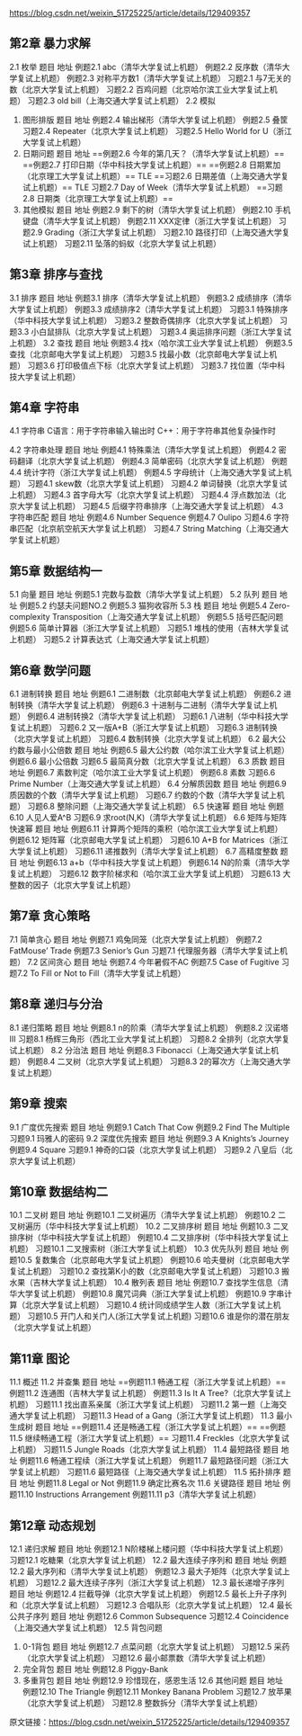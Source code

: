 https://blog.csdn.net/weixin_51725225/article/details/129409357

## 第2章 暴力求解

2.1 枚举
题目	地址
例题2.1	abc（清华大学复试上机题）
例题2.2	反序数（清华大学复试上机题）
例题2.3	对称平方数1（清华大学复试上机题）
习题2.1	与7无关的数（北京大学复试上机题）
习题2.2	百鸡问题（北京哈尔滨工业大学复试上机题）
习题2.3	old bill（上海交通大学复试上机题）
2.2 模拟

1. 图形排版
题目	地址
例题2.4	输出梯形（清华大学复试上机题）
例题2.5	叠筐
习题2.4	Repeater（北京大学复试上机题）
习题2.5	Hello World for U（浙江大学复试上机题）
2. 日期问题
题目	地址
==例题2.6	今年的第几天？（清华大学复试上机题）==
==例题2.7	打印日期（华中科技大学复试上机题）==
==例题2.8	日期累加（北京理工大学复试上机题）== TLE
==习题2.6	日期差值（上海交通大学复试上机题）== TLE
习题2.7	Day of Week（清华大学复试上机题）
==习题2.8	日期类（北京理工大学复试上机题）==
3. 其他模拟
    题目	地址
    例题2.9	剩下的树（清华大学复试上机题）
    例题2.10	手机键盘（清华大学复试上机题）
    例题2.11	XXX定律（浙江大学复试上机题）
    习题2.9	Grading（浙江大学复试上机题）
    习题2.10	路径打印（上海交通大学复试上机题）
    习题2.11	坠落的蚂蚁（北京大学复试上机题）

## 第3章 排序与查找

  3.1 排序
  题目	地址
  例题3.1	排序（清华大学复试上机题）
  例题3.2	成绩排序（清华大学复试上机题）
  例题3.3	成绩排序2（清华大学复试上机题）
  习题3.1	特殊排序（华中科技大学复试上机题）
  习题3.2	整数奇偶排序（北京大学复试上机题）
  习题3.3	小白鼠排队（北京大学复试上机题）
  习题3.4	奥运排序问题（浙江大学复试上机题）
  3.2 查找
  题目	地址
  例题3.4	找x（哈尔滨工业大学复试上机题）
  例题3.5	查找（北京邮电大学复试上机题）
  习题3.5	找最小数（北京邮电大学复试上机题）
  习题3.6	打印极值点下标（北京大学复试上机题）
  习题3.7	找位置（华中科技大学复试上机题）
## 第4章 字符串
  4.1 字符串
  C语言：用于字符串输入输出时
  C++：用于字符串其他复杂操作时

4.2 字符串处理
题目	地址
例题4.1	特殊乘法（清华大学复试上机题）
例题4.2	密码翻译（北京大学复试上机题）
例题4.3	简单密码（北京大学复试上机题）
例题4.4	统计字符（浙江大学复试上机题）
例题4.5	字母统计（上海交通大学复试上机题）
习题4.1	skew数（北京大学复试上机题）
习题4.2	单词替换（北京大学复试上机题）
习题4.3	首字母大写（北京大学复试上机题）
习题4.4	浮点数加法（北京大学复试上机题）
习题4.5	后缀字符串排序（上海交通大学复试上机题）
4.3 字符串匹配
题目	地址
例题4.6	Number Sequence
例题4.7	Oulipo
习题4.6	字符串匹配（北京航空航天大学复试上机题）
习题4.7	String Matching（上海交通大学复试上机题）

## 第5章 数据结构一
5.1 向量
题目	地址
例题5.1	完数与盈数（清华大学复试上机题）
5.2 队列
题目	地址
例题5.2	约瑟夫问题NO.2
例题5.3	猫狗收容所
5.3 栈
题目	地址
例题5.4	Zero-complexity Transposition（上海交通大学复试上机题）
例题5.5	括号匹配问题
例题5.6	简单计算器（浙江大学复试上机题）
习题5.1	堆栈的使用（吉林大学复试上机题）
习题5.2	计算表达式（上海交通大学复试上机题）
## 第6章 数学问题
6.1 进制转换
题目	地址
例题6.1	二进制数（北京邮电大学复试上机题）
例题6.2	进制转换（清华大学复试上机题）
例题6.3	十进制与二进制（清华大学复试上机题）
例题6.4	进制转换2（清华大学复试上机题）
习题6.1	八进制（华中科技大学复试上机题）
习题6.2	又一版A+B（浙江大学复试上机题）
习题6.3	进制转换（北京大学复试上机题）
习题6.4	数制转换（北京大学复试上机题）
6.2 最大公约数与最小公倍数
题目	地址
例题6.5	最大公约数（哈尔滨工业大学复试上机题）
例题6.6	最小公倍数
习题6.5	最简真分数（北京大学复试上机题）
6.3 质数
题目	地址
例题6.7	素数判定（哈尔滨工业大学复试上机题）
例题6.8	素数
习题6.6	Prime Number（上海交通大学复试上机题）
6.4 分解质因数
题目	地址
例题6.9	质因数的个数（清华大学复试上机题）
习题6.7	约数的个数（清华大学复试上机题）
习题6.8	整除问题（上海交通大学复试上机题）
6.5 快速幂
题目	地址
例题6.10	人见人爱A^B
习题6.9	求root(N,K)（清华大学复试上机题）
6.6 矩阵与矩阵快速幂
题目	地址
例题6.11	计算两个矩阵的乘积（哈尔滨工业大学复试上机题）
例题6.12	矩阵幂（北京邮电大学复试上机题）
习题6.10	A+B for Matrices（浙江大学复试上机题）
习题6.11	递推数列（清华大学复试上机题）
6.7 高精度整数
题目	地址
例题6.13	a+b（华中科技大学复试上机题）
例题6.14	N的阶乘（清华大学复试上机题）
习题6.12	数字阶梯求和（哈尔滨工业大学复试上机题）
习题6.13	大整数的因子（北京大学复试上机题）
## 第7章 贪心策略
7.1 简单贪心
题目	地址
例题7.1	鸡兔同笼（北京大学复试上机题）
例题7.2	FatMouse’ Trade
例题7.3	Senior’s Gun
习题7.1	代理服务器（清华大学复试上机题）
7.2 区间贪心
题目	地址
例题7.4	今年暑假不AC
例题7.5	Case of Fugitive
习题7.2	To Fill or Not to Fill（清华大学复试上机题）
## 第8章 递归与分治
8.1 递归策略
题目	地址
例题8.1	n的阶乘（清华大学复试上机题）
例题8.2	汉诺塔Ⅲ
习题8.1	杨辉三角形（西北工业大学复试上机题）
习题8.2	全排列（北京大学复试上机题）
8.2 分治法
题目	地址
例题8.3	Fibonacci（上海交通大学复试上机题）
例题8.4	二叉树（北京大学复试上机题）
习题8.3	2的幂次方（上海交通大学复试上机题）
## 第9章 搜索
9.1 广度优先搜索
题目	地址
例题9.1	Catch That Cow
例题9.2	Find The Multiple
习题9.1	玛雅人的密码
9.2 深度优先搜索
题目	地址
例题9.3	A Knights’s Journey
例题9.4	Square
习题9.1	神奇的口袋（北京大学复试上机题）
习题9.2	八皇后（北京大学复试上机题）
## 第10章 数据结构二
10.1 二叉树
题目	地址
例题10.1	二叉树遍历（清华大学复试上机题）
例题10.2	二叉树遍历（华中科技大学复试上机题）
10.2 二叉排序树
题目	地址
例题10.3	二叉排序树（华中科技大学复试上机题）
例题10.4	二叉排序树（华中科技大学复试上机题）
习题10.1	二叉搜索树（浙江大学复试上机题）
10.3 优先队列
题目	地址
例题10.5	复数集合（北京邮电大学复试上机题）
例题10.6	哈夫曼树（北京邮电大学复试上机题）
习题10.2	查找第K小的数（北京邮电大学复试上机题）
习题10.3	搬水果（吉林大学复试上机题）
10.4 散列表
题目	地址
例题10.7	查找学生信息（清华大学复试上机题）
例题10.8	魔咒词典（浙江大学复试上机题）
例题10.9	字串计算（北京大学复试上机题）
习题10.4	统计同成绩学生人数（浙江大学复试上机题）
习题10.5	开门人和关门人(浙江大学复试上机题)
习题10.6	谁是你的潜在朋友（北京大学复试上机题）

## 第11章 图论
11.1 概述
11.2 并查集
题目	地址
==例题11.1	畅通工程（浙江大学复试上机题）==
例题11.2	连通图（吉林大学复试上机题）
例题11.3	Is It A Tree?（北京大学复试上机题）
习题11.1	找出直系亲属（浙江大学复试上机题）
习题11.2	第一题（上海交通大学复试上机题）
习题11.3	Head of a Gang（浙江大学复试上机题）
11.3 最小生成树
题目	地址
==例题11.4	还是畅通工程（浙江大学复试上机题）==
==例题11.5	继续畅通工程（浙江大学复试上机题）==
习题11.4	Freckles（北京大学复试上机题）
习题11.5	Jungle Roads（北京大学复试上机题）
11.4 最短路径
题目	地址
例题11.6	畅通工程续（浙江大学复试上机题）
例题11.7	最短路径问题（浙江大学复试上机题）
习题11.6	最短路径（上海交通大学复试上机题）
11.5 拓扑排序
题目	地址
例题11.8	Legal or Not
例题11.9	确定比赛名次
11.6 关键路径
题目	地址
例题11.10	Instructions Arrangement
例题11.11	p3（清华大学复试上机题）
## 第12章 动态规划
12.1 递归求解
题目	地址
例题12.1	N阶楼梯上楼问题（华中科技大学复试上机题）
习题12.1	吃糖果（北京大学复试上机题）
12.2 最大连续子序列和
题目	地址
例题12.2	最大序列和（清华大学复试上机题）
例题12.3	最大子矩阵（北京大学复试上机题）
习题12.2	最大连续子序列（浙江大学复试上机题）
12.3 最长递增子序列
题目	地址
例题12.4	拦截导弹（北京大学复试上机题）
例题12.5	最长上升子序列和（北京大学复试上机题）
习题12.3	合唱队形（北京大学复试上机题）
12.4 最长公共子序列
题目	地址
例题12.6	Common Subsequence
习题12.4	Coincidence（上海交通大学复试上机题）
12.5 背包问题

1. 0-1背包
题目	地址
例题12.7	点菜问题（北京大学复试上机题）
习题12.5	采药（北京大学复试上机题）
习题12.6	最小邮票数（清华大学复试上机题）
2. 完全背包
题目	地址
例题12.8	Piggy-Bank
3. 多重背包
   题目	地址
   例题12.9	珍惜现在，感恩生活
   12.6 其他问题
   题目	地址
   例题12.10	The Triangle
   例题12.11	Monkey Banana Problem
   习题12.7	放苹果（北京大学复试上机题）
   习题12.8	整数拆分（清华大学复试上机题）
              

原文链接：https://blog.csdn.net/weixin_51725225/article/details/129409357